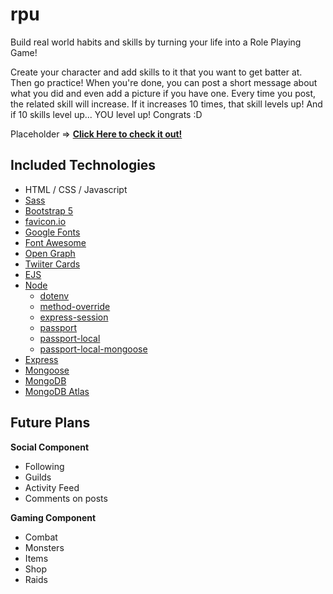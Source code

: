 # rpu

Build real world habits and skills by turning your life into a Role Playing Game!

Create your character and add skills to it that you want to get batter at. Then go practice! When you're done, you can post a short message about what you did and even add a picture if you have one. Every time you post, the related skill will increase. If it increases 10 times, that skill levels up! And if 10 skills level up... YOU level up! Congrats :D

Placeholder => **[Click Here to check it out!]()**

## Included Technologies

- HTML / CSS / Javascript
- [Sass](https://sass-lang.com/)
- [Bootstrap 5](https://getbootstrap.com/)
- [favicon.io](https://favicon.io/)
- [Google Fonts](https://fonts.google.com/)
- [Font Awesome](https://fontawesome.com/)
- [Open Graph](https://ogp.me/)
- [Twiiter Cards](https://developer.twitter.com/en/docs/twitter-for-websites/cards/overview/abouts-cards)
- [EJS](https://ejs.co/)
- [Node](https://nodejs.org/en/)
  - [dotenv](https://www.npmjs.com/package/dotenv)
  - [method-override](https://www.npmjs.com/package/method-override)
  - [express-session](https://www.npmjs.com/package/express-session)
  - [passport](https://www.npmjs.com/package/passport)
  - [passport-local](https://www.npmjs.com/package/passport-local)
  - [passport-local-mongoose](https://www.npmjs.com/package/passport-local-mongoose)
- [Express](https://expressjs.com/)
- [Mongoose](https://mongoosejs.com/)
- [MongoDB](https://www.mongodb.com/)
- [MongoDB Atlas](https://www.mongodb.com/cloud/atlas)

## Future Plans

**Social Component**

- Following
- Guilds
- Activity Feed
- Comments on posts

**Gaming Component**

- Combat
- Monsters
- Items
- Shop
- Raids